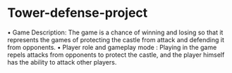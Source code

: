 # Tower-defense-project
• Game Description: The game is a chance of winning and losing so that it represents the games of protecting the castle from attack and defending it from opponents. • Player role and gameplay mode : Playing in the game repels attacks from opponents to protect the castle, and the player himself has the ability to attack other players.
